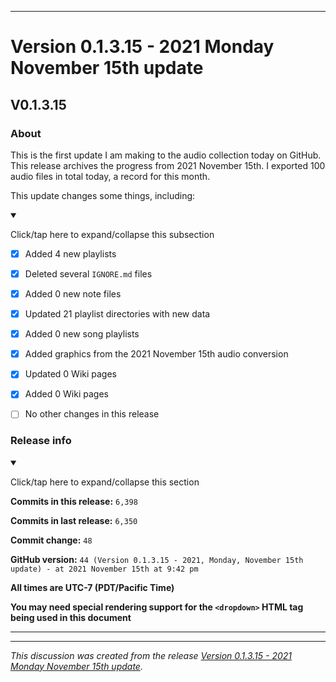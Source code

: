 
***

# Version 0.1.3.15 - 2021 Monday November 15th update

## V0.1.3.15

### About

This is the first update I am making to the audio collection today on GitHub. This release archives the progress from 2021 November 15th. I exported 100 audio files in total today, a record for this month.

This update changes some things, including:

<details open><summary><p>Click/tap here to expand/collapse this subsection</p></summary>

- [x] Added 4 new playlists

- [x] Deleted several `IGNORE.md` files

- [x] Added 0 new note files

- [x] Updated 21 playlist directories with new data

- [x] Added 0 new song playlists

- [x] Added graphics from the 2021 November 15th audio conversion

- [x] Updated 0 Wiki pages

- [x] Added 0 Wiki pages

- [ ] No other changes in this release

</details>

### Release info

<details open><summary><p>Click/tap here to expand/collapse this section</p></summary>

**Commits in this release:** `6,398`

**Commits in last release:** `6,350`

**Commit change:** `48`

**GitHub version:** `44 (Version 0.1.3.15 - 2021, Monday, November 15th update) - at 2021 November 15th at 9:42 pm`

**All times are UTC-7 (PDT/Pacific Time)**

**You may need special rendering support for the `<dropdown>` HTML tag being used in this document**

</details>

***


<hr /><em>This discussion was created from the release <a href='https://github.com/seanpm2001/SeansAudioDB/releases/tag/V0.1.3.15'>Version 0.1.3.15 - 2021 Monday November 15th update</a>.</em>
